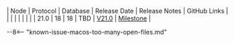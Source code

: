 | Node | Protocol | Database | Release Date | Release Notes | GitHub Links | 
|      |          |          |              | 				|			   |
| 21.0 | 18       | 18       | TBD          | [V21.0](/releases/current-release-notes) | [Milestone](https://github.com/nanocurrency/nano-node/milestone/18) | 

--8<-- "known-issue-macos-too-many-open-files.md"